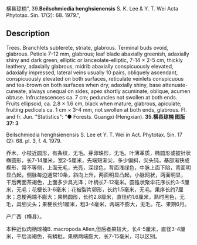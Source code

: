 横县琼楠",
39.**Beilschmiedia henghsienensis** S. K. Lee & Y. T. Wei Acta Phytotax. Sin. 17(2): 68. 1979.",

## Description
Trees. Branchlets subterete, striate, glabrous. Terminal buds ovoid, glabrous. Petiole 7-12 mm, glabrous; leaf blade abaxially greenish, adaxially shiny and dark green, elliptic or lanceolate-elliptic, 7-14 × 2-5 cm, thickly leathery, adaxially glabrous, midrib abaxially conspicuously elevated, adaxially impressed, lateral veins usually 10 pairs, obliquely ascendant, conspicuously elevated on both surfaces, reticulate veinlets conspicuous and tea-brown on both surfaces when dry, adaxially shiny, base attenuate-cuneate, always unequal on sides, apex shortly acuminate, oblique, acumen obtuse. Infructescences ca. 7 cm; peduncles not swollen at both ends. Fruits ellipsoid, ca. 2.8 × 1.6 cm, black when mature, glabrous, apiculate; fruiting pedicels ca. 1 cm × 3-4 mm, not swollen at both ends, glabrous. Fl. and fr. Jun.
  "Statistics": "● Forests. Guangxi (Hengxian).
**35.横县琼楠 图版37: 3**

Beilschmiedia henghsienensis S. Lee et Y. T. Wei in Act. Phytotax. Sin. 17 (2): 68. pl. 3, f. 4. 1979.

乔木，小枝近圆形，有条纹，无毛。芽卵珠形，无毛。叶薄革质，椭圆形或披针状椭圆形，长7-14厘米，宽2-5厘米，先端短渐尖，多少偏斜，尖头钝，基部渐狭成楔形，常不等侧，上面无毛，光亮，深绿色，背面浅绿色，中脉上面下陷，背面明显凸起，侧脉每边通常10条，斜向上升，两面明显凸起，小脉网状，两面明显，干后两面茶褐色，上面多少具光泽；叶柄长7-12毫米。圆锥状聚伞花序长约3-5厘米，无毛；花梗长3-6毫米；花被裂片卵形，长约1.5毫米，无毛。果序长约7厘米；总梗两端不膨大；果椭圆形，长约2.8厘米，直径约1.6厘米，熟时黑色，无毛，具细尖头；果梗长约1厘米，粗3-4毫米，两端不膨大，无毛。花、果期6月。

产广西（横县）。

本种近似肉柄琼楠B. macropoda Allen,但后者果较大，长4-5厘米，直径3-4厘米，干后淡褐色，有鳞秕，果柄两端膨大，长7-15毫米，可以区别。

